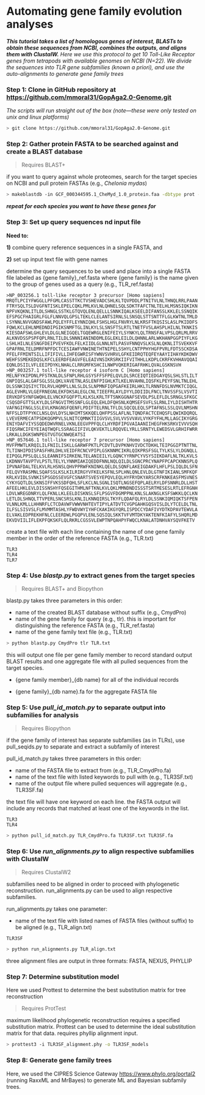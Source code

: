 # Automating gene family evolution analyses

**_This tutorial takes a list of homologous genes of interest, BLASTs to obtain these sequences from NCBI, combines the outputs, and aligns them with ClustalW._** _Here we use this protocol to get 10 Toll-Like Receptor genes from tetrapods with available genomes on NCBI (N=22). We divide the sequences into TLR gene subfamilies (known a priori), and use the auto-alignments to generate gene family trees_



### Step 1: Clone in GitHub repository at https://github.com/mmoral31/GopAga2.0-Genome.git

_The scripts will run straight out of the box (note—these were only tested on unix and linux platforms)_

```bash
> git clone https://github.com/mmoral31/GopAga2.0-Genome.git
```



### Step 2: Gather protein FASTA to be searched against and create a BLAST database

> Requires BLAST+

if you want to query against whole proteomes, search for the target species on NCBI and pull protein FASTAs (e.g., *Chelonia mydas*)

```bash
> makeblastdb -in GCF_000344595.1_CheMyd_1.0_protein.faa -dbtype prot -parse_seqids -out CmydPro
```

**_repeat for each species you want to have these genes for_**



### Step 3: Set up query sequences nd input file

**Need to:** 

**1)** combine query reference sequences in a single FASTA, and 

**2)** set up input text file with gene names

determine the query sequences to be used and place into a single FASTA file labeled as {gene family}_ref.fasta where {gene family} is the name given to the group of genes used as a query (e.g., TLR_ref.fasta)

```
>NP_003256.1 toll-like receptor 3 precursor [Homo sapiens]
MRQTLPCIYFWGGLLPFGMLCASSTTKCTVSHEVADCSHLKLTQVPDDLPTNITVLNLTHNQLRRLPAAN
FTRYSQLTSLDVGFNTISKLEPELCQKLPMLKVLNLQHNELSQLSDKTFAFCTNLTELHLMSNSIQKIKN
NPFVKQKNLITLDLSHNGLSSTKLGTQVQLENLQELLLSNNKIQALKSEELDIFANSSLKKLELSSNQIK
EFSPGCFHAIGRLFGLFLNNVQLGPSLTEKLCLELANTSIRNLSLSNSQLSTTSNTTFLGLKWTNLTMLD
LSYNNLNVVGNDSFAWLPQLEYFFLEYNNIQHLFSHSLHGLFNVRYLNLKRSFTKQSISLASLPKIDDFS
FQWLKCLEHLNMEDNDIPGIKSNMFTGLINLKYLSLSNSFTSLRTLTNETFVSLAHSPLHILNLTKNKIS
KIESDAFSWLGHLEVLDLGLNEIGQELTGQEWRGLENIFEIYLSYNKYLQLTRNSFALVPSLQRLMLRRV
ALKNVDSSPSPFQPLRNLTILDLSNNNIANINDDMLEGLEKLEILDLQHNNLARLWKHANPGGPIYFLKG
LSHLHILNLESNGFDEIPVEVFKDLFELKIIDLGLNNLNTLPASVFNNQVSLKSLNLQKNLITSVEKKVF
GPAFRNLTELDMRFNPFDCTCESIAWFVNWINETHTNIPELSSHYLCNTPPHYHGFPVRLFDTSSCKDSA
PFELFFMINTSILLIFIFIVLLIHFEGWRISFYWNVSVHRVLGFKEIDRQTEQFEYAAYIIHAYKDKDWV
WEHFSSMEKEDQSLKFCLEERDFEAGVFELEAIVNSIKRSRKIIFVITHHLLKDPLCKRFKVHHAVQQAI
EQNLDSIILVFLEEIPDYKLNHALCLRRGMFKSHCILNWPVQKERIGAFRHKLQVALGSKNSVH
>NP_003257.1 toll-like receptor 4 isoform C [Homo sapiens]
MELNFYKIPDNLPFSTKNLDLSFNPLRHLGSYSFFSFPELQVLDLSRCEIQTIEDGAYQSLSHLSTLILT
GNPIQSLALGAFSGLSSLQKLVAVETNLASLENFPIGHLKTLKELNVAHNLIQSFKLPEYFSNLTNLEHL
DLSSNKIQSIYCTDLRVLHQMPLLNLSLDLSLNPMNFIQPGAFKEIRLHKLTLRNNFDSLNVMKTCIQGL
AGLEVHRLVLGEFRNEGNLEKFDKSALEGLCNLTIEEFRLAYLDYYLDDIIDLFNCLTNVSSFSLVSVTI
ERVKDFSYNFGWQHLELVNCKFGQFPTLKLKSLKRLTFTSNKGGNAFSEVDLPSLEFLDLSRNGLSFKGC
CSQSDFGTTSLKYLDLSFNGVITMSSNFLGLEQLEHLDFQHSNLKQMSEFSVFLSLRNLIYLDISHTHTR
VAFNGIFNGLSSLEVLKMAGNSFQENFLPDIFTELRNLTFLDLSQCQLEQLSPTAFNSLSSLQVLNMSHN
NFFSLDTFPYKCLNSLQVLDYSLNHIMTSKKQELQHFPSSLAFLNLTQNDFACTCEHQSFLQWIKDQRQL
LVEVERMECATPSDKQGMPVLSLNITCQMNKTIIGVSVLSVLVVSVVAVLVYKFYFHLMLLAGCIKYGRG
ENIYDAFVIYSSQDEDWVRNELVKNLEEGVPPFQLCLHYRDFIPGVAIAANIIHEGFHKSRKVIVVVSQH
FIQSRWCIFEYEIAQTWQFLSSRAGIIFIVLQKVEKTLLRQQVELYRLLSRNTYLEWEDSVLGRHIFWRR
LRKALLDGKSWNPEGTVGTGCNWQEATSI
>NP_057646.1 toll-like receptor 7 precursor [Homo sapiens]
MVFPMWTLKRQILILFNIILISKLLGARWFPKTLPCDVTLDVPKNHVIVDCTDKHLTEIPGGIPTNTTNL
TLTINHIPDISPASFHRLDHLVEIDFRCNCVPIPLGSKNNMCIKRLQIKPRSFSGLTYLKSLYLDGNQLL
EIPQGLPPSLQLLSLEANNIFSIRKENLTELANIEILYLGQNCYYRNPCYVSYSIEKDAFLNLTKLKVLS
LKDNNVTAVPTVLPSTLTELYLYNNMIAKIQEDDFNNLNQLQILDLSGNCPRCYNAPFPCAPCKNNSPLQ
IPVNAFDALTELKVLRLHSNSLQHVPPRWFKNINKLQELDLSQNFLAKEIGDAKFLHFLPSLIQLDLSFN
FELQVYRASMNLSQAFSSLKSLKILRIRGYVFKELKSFNLSPLHNLQNLEVLDLGTNFIKIANLSMFKQF
KRLKVIDLSVNKISPSGDSSEVGFCSNARTSVESYEPQVLEQLHYFRYDKYARSCRFKNKEASFMSVNES
CYKYGQTLDLSKNSIFFVKSSDFQHLSFLKCLNLSGNLISQTLNGSEFQPLAELRYLDFSNNRLDLLHST
AFEELHKLEVLDISSNSHYFQSEGITHMLNFTKNLKVLQKLMMNDNDISSSTSRTMESESLRTLEFRGNH
LDVLWREGDNRYLQLFKNLLKLEELDISKNSLSFLPSGVFDGMPPNLKNLSLAKNGLKSFSWKKLQCLKN
LETLDLSHNQLTTVPERLSNCSRSLKNLILKNNQIRSLTKYFLQDAFQLRYLDLSSNKIQMIQKTSFPEN
VLNNLKMLLLHHNRFLCTCDAVWFVWWVNHTEVTIPYLATDVTCVGPGAHKGQSVISLDLYTCELDLTNL
ILFSLSISVSLFLMVMMTASHLYFWDVWYIYHFCKAKIKGYQRLISPDCCYDAFIVYDTKDPAVTEWVLA
ELVAKLEDPREKHFNLCLEERDWLPGQPVLENLSQSIQLSKKTVFVMTDKYAKTENFKIAFYLSHQRLMD
EKVDVIILIFLEKPFQKSKFLQLRKRLCGSSVLEWPTNPQAHPYFWQCLKNALATDNHVAYSQVFKETV
```

create a text file with each line containing the name of one gene family member in the order of the reference FASTA (e.g., TLR.txt)

```
TLR3
TLR4
TLR7
```



### Step 4: Use _blastp.py_ to extract genes from the target species

> Requires BLAST+ and Biopython

blastp.py takes three parameters in this order:

- name of the created BLAST database without suffix (e.g., CmydPro)
- name of the gene family for query (e.g., tlr). this is important for distinguishing the reference FASTA (e.g., TLR_ref.fasta)
- name of the gene family text file (e.g., TLR.txt)

```bash
> python blastp.py CmydPro tlr TLR.txt
```

this will output one file per gene family member to record standard output BLAST results and one aggregate file with all pulled sequences from the target species.

- {gene family member}_{db name} for all of the individual records

- {gene family}_{db name}.fa for the aggregate FASTA file

  

### Step 5: Use _pull_id_match.py_ to separate output into subfamilies for analysis

> Requires Biopython

if the gene family of interest has separate subfamilies (as in TLRs), use pull_seqids.py to separate and extract a subfamily of interest

pull_id_match.py takes three parameters in this order:

- name of the FASTA file to extract from (e.g., TLR_CmydPro.fa)
- name of the text file with listed keywords to pull with (e.g., TLR3SF.txt)
- name of the output file where pulled sequences will aggregate (e.g., TLR3SF.fa)

the text file will have one keyword on each line. the FASTA output will include any records that matched at least one of the keywords in the list.

```
TLR3
TLR4
```

```bash
> python pull_id_match.py TLR_CmydPro.fa TLR3SF.txt TLR3SF.fa
```



### Step 6: Use _run_alignments.py_ to align respective subfamilies with ClustalW

> Requires ClustalW2

subfamilies need to be aligned in order to proceed with phylogenetic reconstruction. run_alignments.py can be used to align respective subfamilies.

run_alignments.py takes one parameter:

- name of the text file with listed names of FASTA files (without suffix) to be aligned (e.g., TLR_align.txt)

```
TLR3SF
```

```bash
> python run_alignments.py TLR_align.txt
```

three alignment files are output in three formats: FASTA, NEXUS, PHYLLIP



### Step 7: Determine substitution model

Here we used Prottest to determine the best substitution matrix for tree reconstruction

> Requires ProtTest

maximum likelihood phylogenetic reconstruction requires a specified substitution matrix. Prottest can be used to determine the ideal substitution matrix for that data. requires phyllip alignment input.

```bash
> prottest3 -i TLR3SF_alignment.phy -o TLR3SF_models
```



### Step 8: Generate gene family trees 

Here, we used the CIPRES Science Gateway https://www.phylo.org/portal2 (running RaxxML and MrBayes) to generate ML and Bayesian subfamily trees.

